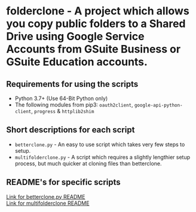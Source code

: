 folderclone - A project which allows you copy public folders to a Shared Drive using Google Service Accounts from GSuite Business or GSuite Education accounts.
=================================

Requirements for using the scripts
---------------------------------
* Python 3.7+ (Use 64-Bit Python only)
* The following modules from pip3: `oauth2client`, `google-api-python-client`, `progress` & `httplib2shim`

Short descriptions for each script
---------------------------------
* `betterclone.py` - An easy to use script which takes very few steps to setup.
* `multifolderclone.py` - A script which requires a slightly lengthier setup process, but much quicker at cloning files than betterclone.

README's for specific scripts
---------------------------------
[Link for betterclone.py README](https://github.com/Spazzlo/folderclone/blob/master/README_betterclone.md)  
[Link for multifolderclone README](https://github.com/Spazzlo/folderclone/blob/master/README_multifolderclone.md)  
